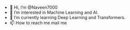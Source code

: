 - 👋 Hi, I’m @Naveen7000
- 👀 I’m interested in Machine Learning and AI.
- 🌱 I’m currently learning Deep Learning and Transformers.
- 📫 How to reach me mail me 

<!---
Naveen7000/Naveen7000 is a ✨ special ✨ repository because its `README.md` (this file) appears on your GitHub profile.
You can click the Preview link to take a look at your changes.
--->
